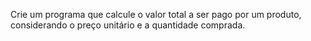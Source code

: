 Crie um programa que calcule o valor total a ser pago por um produto, considerando o preço unitário e a quantidade comprada.
